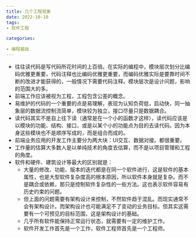 ```yaml
---
title: 几个工程现象
date: 2022-10-10
tags: 
- 软件工程

categories:

- 编程基础
---
```




- 往往读代码是写代码所花时间的上百倍。在实际的编程中，模块层次划分比编码优雅更重要，代码注释也比编码优雅更重要，而编码优雅实际是要靠时间不断的改进才能获得的，一般情况下需要代码注释。模块层次是设计问题，影响的范围大的多。
- 前端工作应该被视为工程，工程包含公差的概念。
- 易维护的代码的一个重要的点是易理解，表现为认知负荷低，启动快，同一抽象层的数据流控制流简单，模块较为独立，接口尽量只是数据耦合。
- 读代码其实不是自上往下读（通常是在一个小的函数才这样），读代码应该是以模块的功能、结构、接口，或是以某个小的功能点为目的去读代码。因为本身这些模块也不是顺序写成的，而是组合而成的。
- 前端业务应用的开发工作主要分为两大块：UI交互、数据对接。都很重要。
- 工作量的估算大多数人是以单纯技术的角度去估算，而不是以项目管理和工程的角度。
- 软件和硬件、建筑设计等最大的区别就是：
  - 大量的修改、功能、版本的迭代都是在同一个软件进行，这是软件的基本属性，也是大型软件复杂度高的根本原因，所以软件本身就是复杂。而不是耦合或依赖，那只是控制软件复杂性的一些方法。这也表示软件容易有历史约束的问题。
  - 但上面的问题需要有架构设计来控制，不然软件趋于混乱。而现实通常不会有架构设计。而架构设计也可能满足不了变动的业务目标。但其实这需要有一个可预见的目标范围，这是架构设计的基础。
  - 几乎所有软件能保持正常运行状态，就需要有一定的维护工作。
  - 软件开发工作首先是一个工作，软件工程师首先是一个工程师。

